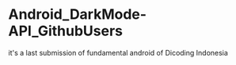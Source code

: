 # Android_DarkMode-API_GithubUsers
it's a last submission of fundamental android of Dicoding Indonesia

